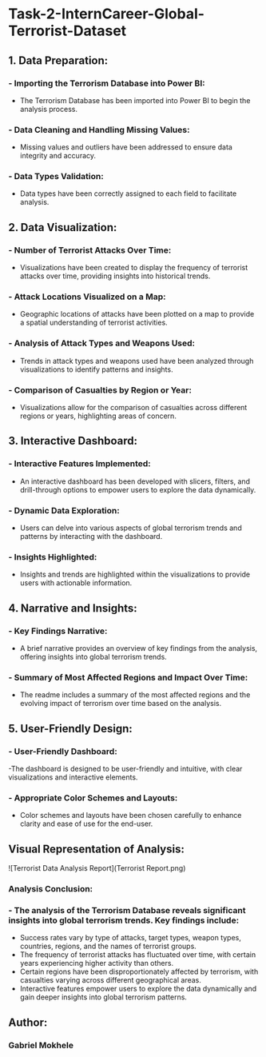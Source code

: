 # Task-2-InternCareer-Global-Terrorist-Dataset
## 1. Data Preparation:
### - Importing the Terrorism Database into Power BI:
- The Terrorism Database has been imported into Power BI to begin the analysis process.
### - Data Cleaning and Handling Missing Values:
- Missing values and outliers have been addressed to ensure data integrity and accuracy.
### - Data Types Validation:
- Data types have been correctly assigned to each field to facilitate analysis.
## 2. Data Visualization:
### - Number of Terrorist Attacks Over Time:
- Visualizations have been created to display the frequency of terrorist attacks over time, providing insights into historical trends.
### - Attack Locations Visualized on a Map:
- Geographic locations of attacks have been plotted on a map to provide a spatial understanding of terrorist activities.
### - Analysis of Attack Types and Weapons Used:
- Trends in attack types and weapons used have been analyzed through visualizations to identify patterns and insights.
### - Comparison of Casualties by Region or Year:
- Visualizations allow for the comparison of casualties across different regions or years, highlighting areas of concern.
## 3. Interactive Dashboard:
### - Interactive Features Implemented:
- An interactive dashboard has been developed with slicers, filters, and drill-through options to empower users to explore the data dynamically.
### - Dynamic Data Exploration:
- Users can delve into various aspects of global terrorism trends and patterns by interacting with the dashboard.
### - Insights Highlighted:
- Insights and trends are highlighted within the visualizations to provide users with actionable information.
## 4. Narrative and Insights:
### - Key Findings Narrative:
- A brief narrative provides an overview of key findings from the analysis, offering insights into global terrorism trends.
### - Summary of Most Affected Regions and Impact Over Time:
- The readme includes a summary of the most affected regions and the evolving impact of terrorism over time based on the analysis.
## 5. User-Friendly Design:
### - User-Friendly Dashboard:
-The dashboard is designed to be user-friendly and intuitive, with clear visualizations and interactive elements.
### - Appropriate Color Schemes and Layouts:
- Color schemes and layouts have been chosen carefully to enhance clarity and ease of use for the end-user.
  
## Visual Representation of Analysis:

![Terrorist Data Analysis Report](Terrorist Report.png)

### Analysis Conclusion:

### - The analysis of the Terrorism Database reveals significant insights into global terrorism trends. Key findings include:
- Success rates vary by type of attacks, target types, weapon types, countries, regions, and the names of terrorist groups.
- The frequency of terrorist attacks has fluctuated over time, with certain years experiencing higher activity than others.
- Certain regions have been disproportionately affected by terrorism, with casualties varying across different geographical areas.
- Interactive features empower users to explore the data dynamically and gain deeper insights into global terrorism patterns.


## Author:
### Gabriel Mokhele

